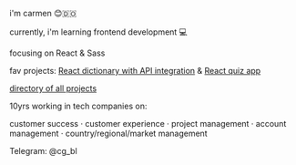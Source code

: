 
i'm carmen 😊🇩🇴

currently, i'm learning frontend development 💻

focusing on React & Sass

fav projects:
[React dictionary with API integration](https://github.com/cgbl-90/dictionary-project) & [React quiz app](https://github.com/cgbl-90/react-quiz-app)

[directory of all projects](https://github.com/cgbl-90/cgbl-90/blob/main/project-directory.md)

10yrs working in tech companies on: 

customer success · customer experience · project management · account management · country/regional/market management

Telegram: @cg_bl
